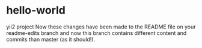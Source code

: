 # hello-world
yii2 project
Now these changes have been made to the README file on your readme-edits branch and now this branch contains different content and commits than master (as it should!).
